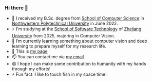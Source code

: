 ### Hi there 👋

<!--
**jiangyb13/YiboJiang** is a ✨ _special_ ✨ repository because its `README.md` (this file) appears on your GitHub profile.

Here are some ideas to get you started:
-->
- 🔭 I received my B.Sc. degree from [School of Computer Science](https://jsj.nwpu.edu.cn/) in [Northwestern Polytechnical University](https://www.nwpu.edu.cn/) in June 2022. 
- ⚡ I'm studying at the [School of Software Technology](http://www.cst.zju.edu.cn/) of [Zhejiang University](https://www.zju.edu.cn/) from 2025, majoring in Computer Vision.
- 🌱 I’m currently learning something about computer vision and deep learning to prepare myself for my research life.
- 💬 This is [my page](https://jiangyb13.github.io/)
- 📫 You can contact me via [my email](mailto:22551262@zju.edu.cn)
- 😄 I hope I can make some contribution to humanity with my hands through my efforts!
- ⚡ Fun fact: I like to touch fish in my space time!
